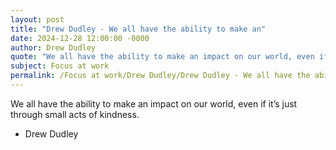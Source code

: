 ```yaml
---
layout: post
title: "Drew Dudley - We all have the ability to make an"
date: 2024-12-28 12:00:00 -0000
author: Drew Dudley
quote: "We all have the ability to make an impact on our world, even if it’s just through small acts of kindness."
subject: Focus at work
permalink: /Focus at work/Drew Dudley/Drew Dudley - We all have the ability to make an
---
```


We all have the ability to make an impact on our world, even if it’s just through small acts of kindness.

- Drew Dudley
